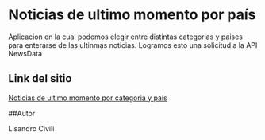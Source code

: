 # Noticias de ultimo momento por país

Aplicacion en la cual podemos elegir entre distintas categorias y paises para enterarse de las ultinmas noticias. Logramos esto una solicitud a la API NewsData 

## Link del sitio

[Noticias de ultimo momento por categoria y país]()

##Autor

Lisandro Civili
